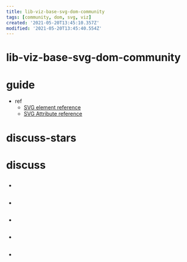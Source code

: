 ```yaml
---
title: lib-viz-base-svg-dom-community
tags: [community, dom, svg, viz]
created: '2021-05-20T13:45:10.357Z'
modified: '2021-05-20T13:45:40.554Z'
---
```


# lib-viz-base-svg-dom-community

# guide

- ref
  - [SVG element reference](https://developer.mozilla.org/en-US/docs/Web/SVG/Element)
  - [SVG Attribute reference](https://developer.mozilla.org/en-US/docs/Web/SVG/Attribute)
# discuss-stars

# discuss

- ## 

- ## 

- ## 

- ## 

- ## 
